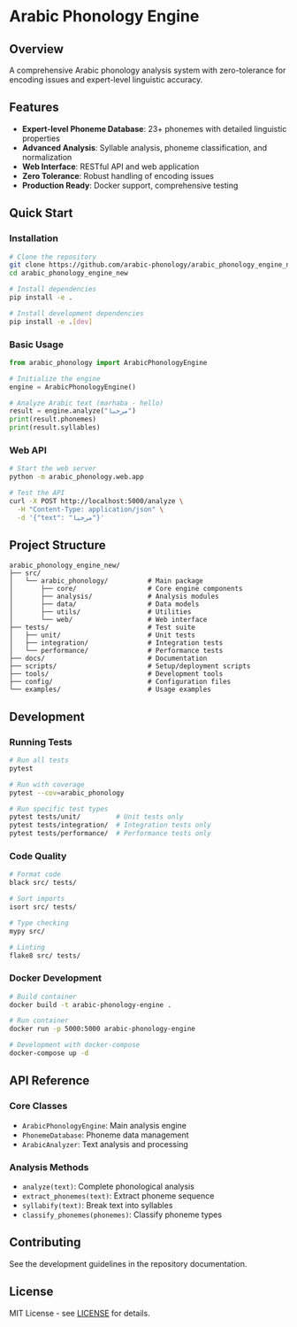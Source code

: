 # Arabic Phonology Engine

## Overview

A comprehensive Arabic phonology analysis system with zero-tolerance for encoding issues and expert-level linguistic accuracy.

## Features

- **Expert-level Phoneme Database**: 23+ phonemes with detailed linguistic properties
- **Advanced Analysis**: Syllable analysis, phoneme classification, and normalization
- **Web Interface**: RESTful API and web application
- **Zero Tolerance**: Robust handling of encoding issues
- **Production Ready**: Docker support, comprehensive testing

## Quick Start

### Installation

```bash
# Clone the repository
git clone https://github.com/arabic-phonology/arabic_phonology_engine_new.git
cd arabic_phonology_engine_new

# Install dependencies
pip install -e .

# Install development dependencies
pip install -e .[dev]
```

### Basic Usage

```python
from arabic_phonology import ArabicPhonologyEngine

# Initialize the engine
engine = ArabicPhonologyEngine()

# Analyze Arabic text (marhaba - hello)
result = engine.analyze("مرحبا")
print(result.phonemes)
print(result.syllables)
```

### Web API

```bash
# Start the web server
python -m arabic_phonology.web.app

# Test the API
curl -X POST http://localhost:5000/analyze \
  -H "Content-Type: application/json" \
  -d '{"text": "مرحبا"}'
```

## Project Structure

```text
arabic_phonology_engine_new/
├── src/
│   └── arabic_phonology/          # Main package
│       ├── core/                  # Core engine components
│       ├── analysis/              # Analysis modules
│       ├── data/                  # Data models
│       ├── utils/                 # Utilities
│       └── web/                   # Web interface
├── tests/                         # Test suite
│   ├── unit/                      # Unit tests
│   ├── integration/               # Integration tests
│   └── performance/               # Performance tests
├── docs/                          # Documentation
├── scripts/                       # Setup/deployment scripts
├── tools/                         # Development tools
├── config/                        # Configuration files
└── examples/                      # Usage examples
```

## Development

### Running Tests

```bash
# Run all tests
pytest

# Run with coverage
pytest --cov=arabic_phonology

# Run specific test types
pytest tests/unit/         # Unit tests only
pytest tests/integration/  # Integration tests only
pytest tests/performance/  # Performance tests only
```

### Code Quality

```bash
# Format code
black src/ tests/

# Sort imports
isort src/ tests/

# Type checking
mypy src/

# Linting
flake8 src/ tests/
```

### Docker Development

```bash
# Build container
docker build -t arabic-phonology-engine .

# Run container
docker run -p 5000:5000 arabic-phonology-engine

# Development with docker-compose
docker-compose up -d
```

## API Reference

### Core Classes

- `ArabicPhonologyEngine`: Main analysis engine
- `PhonemeDatabase`: Phoneme data management
- `ArabicAnalyzer`: Text analysis and processing

### Analysis Methods

- `analyze(text)`: Complete phonological analysis
- `extract_phonemes(text)`: Extract phoneme sequence
- `syllabify(text)`: Break text into syllables
- `classify_phonemes(phonemes)`: Classify phoneme types

## Contributing

See the development guidelines in the repository documentation.

## License

MIT License - see [LICENSE](LICENSE) for details.
